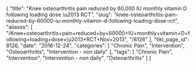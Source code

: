 {
    "title": "Knee osteoarthritis pain reduced by 60,000 IU monthly vitamin D following loading dose \u2013 RCT",
    "slug": "knee-osteoarthritis-pain-reduced-by-60000-iu-monthly-vitamin-d-following-loading-dose-rct",
    "aliases": [
        "/Knee+osteoarthritis+pain+reduced+by+60000+IU+monthly+vitamin+D+following+loading+dose+\u2013+RCT+Nov+2013",
        "/8126"
    ],
    "tiki_page_id": 8126,
    "date": "2016-12-24",
    "categories": [
        "Chronic Pain",
        "Intervention",
        "Osteoarthritis",
        "Intervention - non daily"
    ],
    "tags": [
        "Chronic Pain",
        "Intervention",
        "Intervention - non daily",
        "Osteoarthritis"
    ]
}